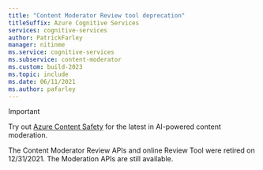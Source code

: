 ```yaml
---
title: "Content Moderator Review tool deprecation"
titleSuffix: Azure Cognitive Services
services: cognitive-services
author: PatrickFarley
manager: nitinme
ms.service: cognitive-services
ms.subservice: content-moderator
ms.custom: build-2023
ms.topic: include
ms.date: 06/11/2021
ms.author: pafarley
---
```


> [!IMPORTANT]
> 
> Try out [Azure Content Safety](/azure/ai-services/content-safety/overview) for the latest in AI-powered content moderation.
>
> The Content Moderator Review APIs and online Review Tool were retired on 12/31/2021. The Moderation APIs are still available.
